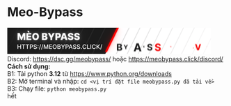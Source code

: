 # Meo-Bypass  
![Meo Bypass](https://github.com/longndev/Meo-Bypass/blob/main/standard.gif?raw=true)  
Discord: https://dsc.gg/meobypass/ hoặc https://meobypass.click/discord/  
**Cách sử dụng:**  
B1: Tải python **3.12** từ https://www.python.org/downloads  
B2: Mở terminal và nhập: `cd <vị trí đặt file meobypass.py đã tải về>`  
B3: Chạy file: `python meobypass.py`  
hết  
